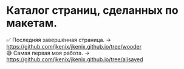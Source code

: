 # Каталог страниц, сделанных по макетам.
:white_check_mark: Последняя завершённая страница. -> https://github.com/jkenix/jkenix.github.io/tree/wooder  
:sweat_smile: Самая первая моя работа. -> https://github.com/jkenix/jkenix.github.io/tree/alisayed

